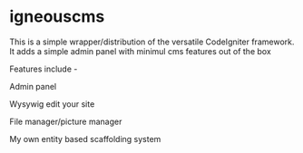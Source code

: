 # igneouscms


This is a simple wrapper/distribution of the versatile CodeIgniter framework. It adds a simple admin panel with minimul cms features out of the box


Features include -

Admin panel

Wysywig edit your site

File manager/picture manager

My own entity based scaffolding system


